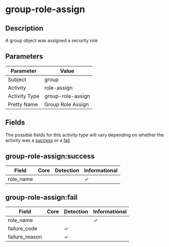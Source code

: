group-role-assign
=================

Description
-----------
A group object was assigned a security role

Parameters
----------
| Parameter     | Value             |
| ------------- | ----------------- |
| Subject       | group             |
| Activity      | role-assign       |
| Activity Type | group-role-assign |
| Pretty Name   | Group Role Assign |


Fields
------

The possible fields for this activity type will vary depending on whether the activity was a [success](#group-role-assignsuccess) or a [fail](#group-role-assignfail).


group-role-assign:success
-------------------------

| Field     | Core | Detection | Informational |
| --------- | ---- | --------- | ------------- |
| role_name |      |           | &#10003;      |

group-role-assign:fail
----------------------

| Field          | Core | Detection | Informational |
| -------------- | ---- | --------- | ------------- |
| role_name      |      |           | &#10003;      |
| failure_code   |      | &#10003;  |               |
| failure_reason |      | &#10003;  |               |